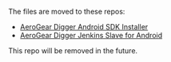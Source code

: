 The files are moved to these repos:

* [AeroGear Digger Android SDK Installer](https://github.com/aerogear/digger-android-sdk-image)
* [AeroGear Digger Jenkins Slave for Android](https://github.com/aerogear/digger-android-slave-image)

This repo will be removed in the future.